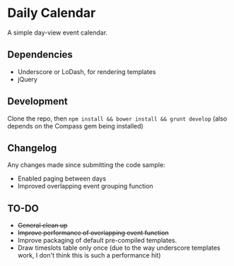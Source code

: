 # Daily Calendar
A simple day-view event calendar.

## Dependencies
* Underscore or LoDash, for rendering templates
* jQuery

## Development
Clone the repo, then `npm install && bower install && grunt develop` (also depends on the Compass gem being installed)

## Changelog
Any changes made since submitting the code sample:

* Enabled paging between days
* Improved overlapping event grouping function

## TO-DO
* ~~General clean up~~
* ~~Improve performance of overlapping event function~~
* Improve packaging of default pre-compiled templates.
* Draw timeslots table only once (due to the way underscore templates work, I don't think this is such a performance hit)
